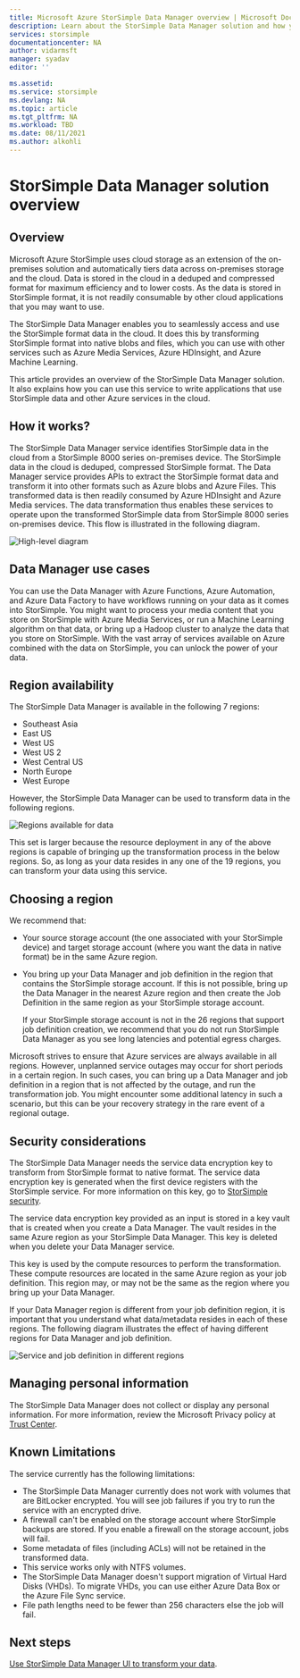 ```yaml
---
title: Microsoft Azure StorSimple Data Manager overview | Microsoft Docs
description: Learn about the StorSimple Data Manager solution and how you can use this service to write applications that use StorSimple data and other Azure services.
services: storsimple
documentationcenter: NA
author: vidarmsft
manager: syadav
editor: ''

ms.assetid: 
ms.service: storsimple
ms.devlang: NA
ms.topic: article
ms.tgt_pltfrm: NA
ms.workload: TBD
ms.date: 08/11/2021
ms.author: alkohli
---
```


# StorSimple Data Manager solution overview

## Overview

Microsoft Azure StorSimple uses cloud storage as an extension of the on-premises solution and automatically tiers data across on-premises storage and the cloud. Data is stored in the cloud in a deduped and compressed format for maximum efficiency and to lower costs. As the data is stored in StorSimple format, it is not readily consumable by other cloud applications that you may want to use.

The StorSimple Data Manager enables you to seamlessly access and use the StorSimple format data in the cloud. It does this by transforming StorSimple format into native blobs and files, which you can use with other services such as Azure Media Services, Azure HDInsight, and Azure Machine Learning.

This article provides an overview of the StorSimple Data Manager solution. It also explains how you can use this service to write applications that use StorSimple data and other Azure services in the cloud.

## How it works?

The StorSimple Data Manager service identifies StorSimple data in the cloud from a StorSimple 8000 series on-premises device. The StorSimple data in the cloud is deduped, compressed StorSimple format. The Data Manager service provides APIs to extract the StorSimple format data and transform it into other formats such as Azure blobs and Azure Files. This transformed data is then readily consumed by Azure HDInsight and Azure Media services. The data transformation thus enables these services to operate upon the transformed StorSimple data from StorSimple 8000 series on-premises device. This flow is illustrated in the following diagram.

![High-level diagram](./media/storsimple-data-manager-overview/storsimple-data-manager-overview2.png)


## Data Manager use cases

You can use the Data Manager with Azure Functions, Azure Automation, and Azure Data Factory to have workflows running on your data as it comes into StorSimple. You might want to process your media content that you store on StorSimple with Azure Media Services, or run a Machine Learning algorithm on that data, or bring up a Hadoop cluster to analyze the data that you store on StorSimple. With the vast array of services available on Azure combined with the data on StorSimple, you can unlock the power of your data.


## Region availability

The StorSimple Data Manager is available in the following 7 regions:

 - Southeast Asia
 - East US
 - West US
 - West US 2
 - West Central US
 - North Europe
 - West Europe

However, the StorSimple Data Manager can be used to transform data in the following regions. 

![Regions available for data](./media/storsimple-data-manager-overview/data-manager-job-definition-different-regions-m.png)

This set is larger because the resource deployment in any of the above regions is capable of bringing up the transformation process in the below regions. So, as long as your data resides in any one of the 19 regions, you can transform your data using this service.


## Choosing a region

We recommend that:
 - Your source storage account (the one associated with your StorSimple device) and target storage account (where you want the data in native format) be in the same Azure region.
 - You bring up your Data Manager and job definition in the region that contains the StorSimple storage account. If this is not possible, bring up the Data Manager in the nearest Azure region and then create the Job Definition in the same region as your StorSimple storage account. 

    If your StorSimple storage account is not in the 26 regions that support job definition creation, we recommend that you do not run StorSimple Data Manager as you see long latencies and potential egress charges.
    
Microsoft strives to ensure that Azure services are always available in all regions. However, unplanned service outages may occur for short periods in a certain region. In such cases, you can bring up a Data Manager and job definition in a region that is not affected by the outage, and run the transformation job. You might encounter some additional latency in such a scenario, but this can be your recovery strategy in the rare event of a regional outage.

## Security considerations

The StorSimple Data Manager needs the service data encryption key to transform from StorSimple format to native format. The service data encryption key is generated when the first device registers with the StorSimple service. For more information on this key, go to [StorSimple security](storsimple-8000-security.md).

The service data encryption key provided as an input is stored in a key vault that is created when you create a Data Manager. The vault resides in the same Azure region as your StorSimple Data Manager. This key is deleted when you delete your Data Manager service.

This key is used by the compute resources to perform the transformation. These compute resources are located in the same Azure region as your job definition. This region may, or may not be the same as the region where you bring up your Data Manager.

If your Data Manager region is different from your job definition region, it is important that you understand what data/metadata resides in each of these regions. The following diagram illustrates the effect of having different regions for Data Manager and job definition.

![Service and job definition in different regions](./media/storsimple-data-manager-overview/data-manager-job-different-regions.png)

## Managing personal information

The StorSimple Data Manager does not collect or display any personal information. For more information, review the Microsoft Privacy policy at [Trust Center](https://www.microsoft.com/trustcenter).

## Known Limitations

The service currently has the following limitations:
- The StorSimple Data Manager currently does not work with volumes that are BitLocker encrypted. You will see job failures if you try to run the service with an encrypted drive.
- A firewall can't be enabled on the storage account where StorSimple backups are stored. If you enable a firewall on the storage account, jobs will fail. 
- Some metadata of files (including ACLs) will not be retained in the transformed data.
- This service works only with NTFS volumes.
- The StorSimple Data Manager doesn't support migration of Virtual Hard Disks (VHDs). To migrate VHDs, you can use either Azure Data Box or the Azure File Sync service.
- File path lengths need to be fewer than 256 characters else the job will fail.

## Next steps

[Use StorSimple Data Manager UI to transform your data](storsimple-data-manager-ui.md).
